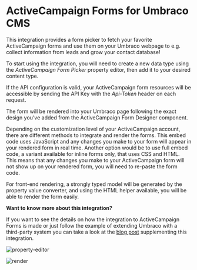 # ActiveCampaign Forms for Umbraco CMS
This integration provides a form picker to fetch your favorite ActiveCampaign forms and use them on your Umbraco webpage to e.g. collect information from leads and grow your contact database! 

To start using the integration, you will need to create a new data type using the _ActiveCampaign Form Picker_ property editor, then add it to your desired content type.

If the API configuration is valid, your ActiveCampaign form resources will be accessible by sending the API Key with the _Api-Token_ header on each request.

The form will be rendered into your Umbraco page following the exact design you’ve added from the ActiveCampaign Form Designer component.

Depending on the customization level of your ActiveCampaign account, there are different methods to integrate and render the forms. This embed code uses JavaScript and any changes you make to your form will appear in your rendered form in real time. Another option would be to use full embed code, a variant available for inline forms only, that uses CSS and HTML. This means that any changes you make to your ActiveCampaign form will not show up on your rendered form, you will need to re-paste the form code.

For front-end rendering, a strongly typed model will be generated by the property value converter, and using the HTML helper available, you will be able to render the form easily.

**Want to know more about this integration?**

If you want to see the details on how the integration to ActiveCampaign Forms is made or just follow the example of extending Umbraco with a third-party system you can take a look at the [blog post](https://umbraco.com/blog/integrating-umbraco-cms-and-forms-with-activecampaign/) supplementing this integration.

![property-editor](https://github.com/umbraco/Umbraco.Cms.Integrations/blob/docs/integrations-readmes/src/Umbraco.Cms.Integrations.Crm.ActiveCampaign/docs/images/property-editor.png)

![render](https://github.com/umbraco/Umbraco.Cms.Integrations/blob/docs/integrations-readmes/src/Umbraco.Cms.Integrations.Crm.ActiveCampaign/docs/images/render.png)